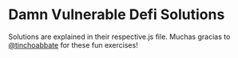 # Damn Vulnerable Defi Solutions

Solutions are explained in their respective.js file. Muchas gracias to [@tinchoabbate](https://twitter.com/tinchoabbate) for these fun exercises!
